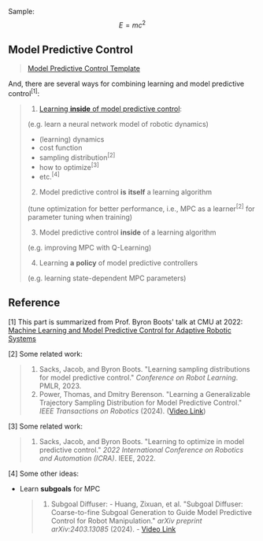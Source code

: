<script src="https://cdnjs.cloudflare.com/ajax/libs/mathjax/2.7.7/MathJax.js?config=TeX-AMS_HTML"></script>
Sample:
$$
E = mc^2
$$

## Model Predictive Control
> [Model Predictive Control Template](basic_template/README.md)

And, there are several ways for combining learning and model predictive control<sup>[1]</sup>:
> 1. [Learning __inside__ of model predictive control](learning_inside_mpc/README.md):
> 
> 	(e.g. learn a neural network model of robotic dynamics)
> 
> 	- (learning) dynamics
> 	- cost function
> 	- sampling distribution<sup>[2]</sup>
> 	- how to optimize<sup>[3]</sup>
> 	- etc.<sup>[4]</sup>
> 
> 2. Model predictive control __is__ __itself__ a learning algorithm
> 
> 	(tune optimization for better performance, i.e., MPC as a learner<sup>[2]</sup> for parameter tuning when training)
> 
> 3. Model predictive control __inside__ of a learning algorithm
> 
> 	(e.g. improving MPC with Q-Learning)
> 
> 4. Learning __a__ __policy__ of model predictive controllers
> 
> 	(e.g. learning state-dependent MPC parameters)

## Reference
[1] This part is summarized from Prof. Byron Boots' talk at CMU at 2022: [Machine Learning and Model Predictive Control for Adaptive Robotic Systems](https://www.youtube.com/watch?v=1PObAZkeQeY&t=187s)


[2] Some related work:
> 1. Sacks, Jacob, and Byron Boots. "Learning sampling distributions for model predictive control." _Conference_ _on_ _Robot_ _Learning_. PMLR, 2023.
> 2. Power, Thomas, and Dmitry Berenson. "Learning a Generalizable Trajectory Sampling Distribution for Model Predictive Control." _IEEE_ _Transactions_ _on_ _Robotics_ (2024). ([Video Link](https://www.youtube.com/watch?v=AT0FmJlWRSI))

[3] Some related work:
> 1. Sacks, Jacob, and Byron Boots. "Learning to optimize in model predictive control." _2022_ _International_ _Conference_ _on_ _Robotics_ _and_ _Automation_ _(ICRA)_. IEEE, 2022.

[4] Some other ideas:

- Learn __subgoals__ for MPC
	
	> 1. Subgoal Diffuser:
		- Huang, Zixuan, et al. "Subgoal Diffuser: Coarse-to-fine Subgoal Generation to Guide Model Predictive Control for Robot Manipulation." _arXiv_ _preprint_ _arXiv:2403.13085_ (2024).
		- [Video Link](https://www.youtube.com/watch?v=M0gmBtzZKwM)

